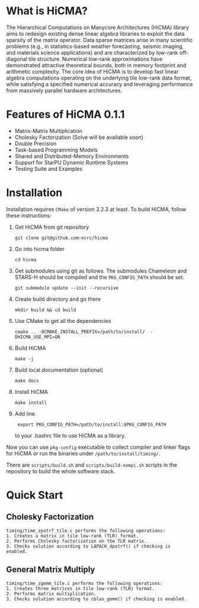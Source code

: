 # What is HiCMA?

The Hierarchical Computations on Manycore Architectures (HiCMA) library aims to redesign existing dense linear algebra libraries to exploit the data sparsity of the matrix operator. Data sparse matrices arise in many scientific problems (e.g., in statistics-based weather forecasting, seismic imaging, and materials science applications) and are characterized by low-rank off-diagonal tile structure. Numerical low-rank approximations have demonstrated attractive theoretical bounds,
both in memory footprint and arithmetic complexity. The core idea of HiCMA is to develop fast linear algebra computations operating on the underlying tile low-rank data format, while satisfying a specified numerical accuracy and leveraging performance from massively parallel hardware architectures.

# Features of HiCMA 0.1.1

* Matrix-Matrix Multiplication
* Cholesky Factorization (Solve will be available soon)
* Double Precision
* Task-based Programming Models
* Shared and Distributed-Memory Environments
* Support for StarPU Dynamic Runtime Systems
* Testing Suite and Examples

# Installation

Installation requires `CMake` of version 3.2.3 at least. To build HiCMA,
follow these instructions:

1.  Get HiCMA from git repository

        git clone git@github.com:ecrc/hicma


2.  Go into hicma folder

        cd hicma

3.  Get submodules using git as follows. The submodules Chameleon and STARS-H should be compiled and the `PKG_CONFIG_PATH` should be set.

        git submodule update --init --recursive

4.  Create build directory and go there

        mkdir build && cd build

5.  Use CMake to get all the dependencies

        cmake .. -DCMAKE_INSTALL_PREFIX=/path/to/install/  -DHICMA_USE_MPI=ON

6.  Build HiCMA

        make -j

7.  Build local documentation (optional)

        make docs

8.  Install HiCMA

        make install

9. Add line

        export PKG_CONFIG_PATH=/path/to/install:$PKG_CONFIG_PATH

    to your .bashrc file to use HiCMA as a library.

Now you can use `pkg-config` executable to collect compiler and linker flags for HiCMA or run the binaries under `/path/to/install/timing/`.

There are `scripts/build.sh` and `scripts/build-nompi.sh` scripts in the repository to build the whole software stack.

# Quick Start

## Cholesky Factorization 
    timing/time_zpotrf_tile.c performs the following operations:
    1. Creates a matrix in tile low-rank (TLR) format.
    2. Performs Cholesky factorization on the TLR matrix.
    3. Checks solution according to LAPACK_dpotrf() if checking is enabled.

## General Matrix Multiply
    timing/time_zgemm_tile.c performs the following operations:
    1. Creates three matrices in tile low-rank (TLR) format.
    2. Performs matrix multiplication.
    3. Checks solution according to cblas_gemm() if checking is enabled.
